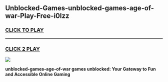
## Unblocked-Games-unblocked-games-age-of-war-Play-Free-i0lzz
<h3>
<a href="https://premium76.site?title=unblocked-games-age-of-war&ref=10A">CLICK TO PLAY</a></h3>
<hr>

<h3>
<a href="https://premium76.site?title=unblocked-games-age-of-war&ref=10A">CLICK 2 PLAY</a>
  
</h3>

<a href="https://premium76.site?title=unblocked-games-age-of-war&ref=10A"><img src="https://clearcache.store/games.png"></a>


**unblocked-games-age-of-war games unblocked: Your Gateway to Fun and Accessible Online Gaming**
